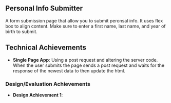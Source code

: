 ## Personal Info Submitter
A form submission page that allow you to submit peronsal info. It uses flex box to align content.
Make sure to enter a first name, last name, and year of birth to submit.
## Technical Achievements
- **Single Page App**: Using a post request and altering the server code. When the user submits the page sends a post request and  waits for the response of the newest data to then update the html.

### Design/Evaluation Achievements
- **Design Achievement 1**: 
